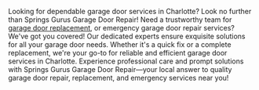 Looking for dependable garage door services in Charlotte? Look no further than Springs Gurus Garage Door Repair! Need a trustworthy team for [garage door replacement](http://springgurusgaragerochester.com), or emergency garage door repair services? We've got you covered! Our dedicated experts ensure exquisite solutions for all your garage door needs. Whether it's a quick fix or a complete replacement, we're your go-to for reliable and efficient garage door services in Charlotte. Experience professional care and prompt solutions with Springs Gurus Garage Door Repair—your local answer to quality garage door repair, replacement, and emergency services near you!
